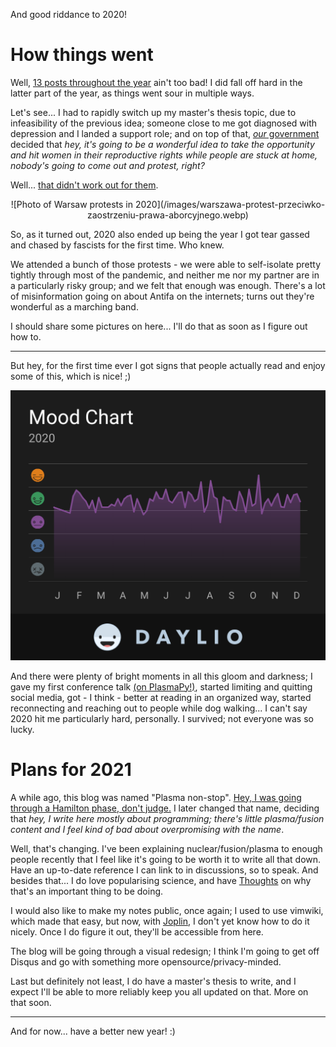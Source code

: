 <!--
.. title: The plan for 2021
.. slug: 2021
.. date: 2021-01-04 20:21:24 UTC+01:00
.. tags: 
.. category: 
.. link: 
.. description: Reflections on the ugly year 2020
.. type: text
-->

And good riddance to 2020!

<!-- TEASER_END -->

# How things went

Well, [13 posts throughout the year](https://stanczakdominik.github.io/2020/) ain't too bad! I did fall off hard in the latter part of the year, as things went sour in multiple ways.

Let's see... I had to rapidly switch up my master's thesis topic, due to infeasibility of the previous idea; someone close to me got diagnosed with depression and I landed a support role; and on top of that, [*our* government](https://www.youtube.com/watch?v=Wx7zI1W_5JI) decided that *hey, it's going to be a wonderful idea to take the opportunity and hit women in their reproductive rights while people are stuck at home, nobody's going to come out and protest, right?*

Well... 
[that didn't work out for them](https://en.wikipedia.org/wiki/October%E2%80%93December_2020_Polish_protests).

<center>![Photo of Warsaw protests in 2020](/images/warszawa-protest-przeciwko-zaostrzeniu-prawa-aborcyjnego.webp)</center>

So, as it turned out, 2020 also ended up being the year I got tear gassed and chased by fascists for the first time. Who knew.

We attended a bunch of those protests - we were able to self-isolate pretty tightly through most of the pandemic, and neither me nor my partner are in a particularly risky group; and we felt that enough was enough. There's a lot of misinformation going on about Antifa on the internets; turns out they're wonderful as a marching band.

I should share some pictures on here... I'll do that as soon as I figure out how to.

---

But hey, for the first time ever I got signs that people actually read and enjoy some of this, which is nice! ;)

![Daylio graph](/images/daylio2020.png)

And there were plenty of bright moments in all this gloom and darkness; I gave my first conference talk [(on PlasmaPy!)](http://plasmapy.org/), started limiting and quitting social media, got - I think - better at reading in an organized way, started reconnecting and reaching out to people while dog walking... I can't say 2020 hit me particularly hard, personally. I survived; not everyone was so lucky.

# Plans for 2021

A while ago, this blog was named "Plasma non-stop". [Hey, I was going through a Hamilton phase, don't judge.](https://www.youtube.com/watch?v=vYbdQAeO0vo) I later changed that name, deciding that *hey, I write here mostly about programming; there's little plasma/fusion content and I feel kind of bad about overpromising with the name*.

Well, that's changing. I've been explaining nuclear/fusion/plasma to enough people recently that I feel like it's going to be worth it to write all that down. Have an up-to-date reference I can link to in discussions, so to speak. And besides that... I do love popularising science, and have [Thoughts](/posts/anger-disinformation-populism-truth/) on why that's an important thing to be doing.

I would also like to make my notes public, once again; I used to use vimwiki, which made that easy, but now, with [Joplin](https://joplinapp.org/), I don't yet know how to do it nicely. Once I do figure it out, they'll be accessible from here.

The blog will be going through a visual redesign; I think I'm going to get off Disqus and go with something more opensource/privacy-minded.

Last but definitely not least, I do have a master's thesis to write, and I expect I'll be able to more reliably keep you all updated on that. More on that soon.

---

And for now... have a better new year! :)

